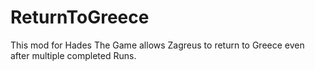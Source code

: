 # ReturnToGreece
This mod for Hades The Game allows Zagreus to return to Greece even after multiple completed Runs.
